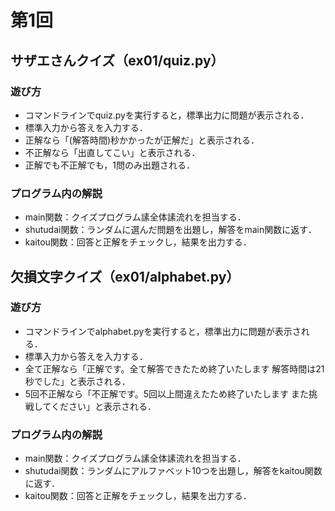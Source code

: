 # 第1回
## サザエさんクイズ（ex01/quiz.py）
### 遊び方
* コマンドラインでquiz.pyを実行すると，標準出力に問題が表示される．
* 標準入力から答えを入力する．
* 正解なら「(解答時間)秒かかったが正解だ」と表示される．
* 不正解なら「出直してこい」と表示される．
* 正解でも不正解でも，1問のみ出題される．
### プログラム内の解説
* main関数：クイズプログラム䛾全体䛾流れを担当する．
* shutudai関数：ランダムに選んだ問題を出題し，解答をmain関数に返す．
* kaitou関数：回答と正解をチェックし，結果を出力する．

## 欠損文字クイズ（ex01/alphabet.py）
### 遊び方
* コマンドラインでalphabet.pyを実行すると，標準出力に問題が表示される．
* 標準入力から答えを入力する．
* 全て正解なら「正解です。全て解答できたため終了いたします
解答時間は21秒でした」と表示される．
* 5回不正解なら「不正解です。5回以上間違えたため終了いたします
また挑戦してください」と表示される．
### プログラム内の解説
* main関数：クイズプログラム䛾全体䛾流れを担当する．
* shutudai関数：ランダムにアルファベット10つを出題し，解答をkaitou関数に返す．
* kaitou関数：回答と正解をチェックし，結果を出力する．